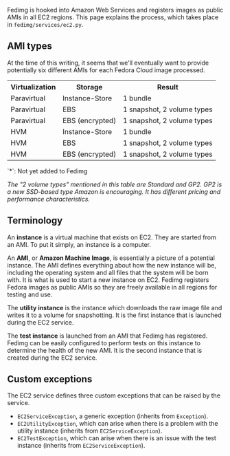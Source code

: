 Fedimg is hooked into Amazon Web Services and registers images as public AMIs in all
EC2 regions. This page explains the process, which takes place in
`fedimg/services/ec2.py`.

## AMI types

At the time of this writing, it seems that we'll eventually want to provide
potentially six different AMIs for each Fedora Cloud image processed.

<table>
<tr><th>Virtualization</th><th>Storage</th><th>Result</th></tr>
<tr><td>Paravirtual</td><td>Instance-Store</td><td>1 bundle</td></tr>
<tr><td>Paravirtual</td><td>EBS</td><td>1 snapshot, 2 volume types</td></tr>
<tr><td>Paravirtual</td><td>EBS (encrypted)</td><td>1 snapshot, 2 volume types</td></tr>
<tr><td>HVM</td><td>Instance-Store</td><td>1 bundle</td></tr>
<tr><td>HVM</td><td>EBS</td><td>1 snapshot, 2 volume types</td></tr>
<tr><td>HVM</td><td>EBS (encrypted)</td><td>1 snapshot, 2 volume types</td></tr>
</table>
`*`: Not yet added to Fedimg

*The "2 volume types" mentioned in this table are Standard and GP2. GP2 is a new
SSD-based type Amazon is encouraging. It has different pricing and performance
characteristics.*

## Terminology

An **instance** is a virtual machine that exists on EC2. They are started from
an AMI. To put it simply, an instance is a computer.

An **AMI**, or **Amazon Machine Image**, is essentially a picture of a
potential instance. The AMI defines everything about how the new instance will
be, including the operating system and all files that the system will be born
with. It is what is used to start a new instance on EC2. Fedimg registers
Fedora images as public AMIs so they are freely available in all regions for
testing and use.

The **utility instance** is the instance which downloads the raw image file and
writes it to a volume for snapshotting. It is the first instance that is
launched during the EC2 service.

The **test instance** is launched from an AMI that Fedimg has registered.
Fedimg can be easily configured to perform tests on this instance to
determine the health of the new AMI. It is the second instance that is created
during the EC2 service.

## Custom exceptions

The EC2 service defines three custom exceptions that can be raised by the service.

-   `EC2ServiceException`, a generic exception (inherits from `Exception`).
-   `EC2UtilityException`, which can arise when there is a problem with the
    utility instance (inherits from `EC2ServiceException`).
-   `EC2TestException`, which can arise when there is an issue with the test
    instance (inherits from `EC2ServiceException`).
